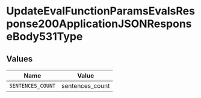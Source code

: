 # UpdateEvalFunctionParamsEvalsResponse200ApplicationJSONResponseBody531Type


## Values

| Name              | Value             |
| ----------------- | ----------------- |
| `SENTENCES_COUNT` | sentences_count   |